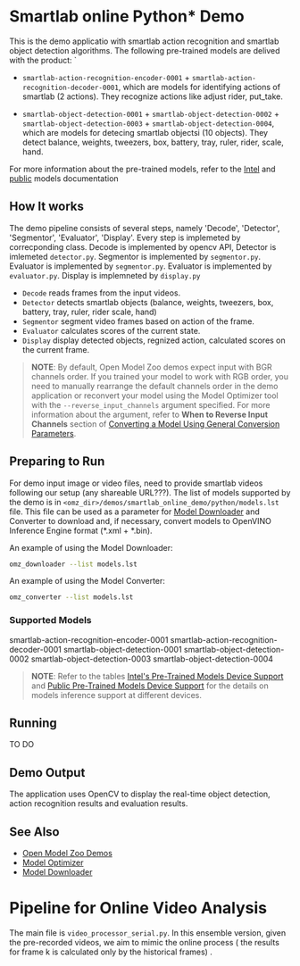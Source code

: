 # Smartlab online Python\* Demo

This is the demo applicatio with smartlab action recognition and smartlab object detection algorithms.
The following pre-trained models are delived with the product:
`

* `smartlab-action-recognition-encoder-0001` + `smartlab-action-recognition-decoder-0001`, which are models for identifying actions of smartlab (2 actions). They recognize actions like adjust rider, put_take.

* `smartlab-object-detection-0001` + `smartlab-object-detection-0002` + `smartlab-object-detection-0003` + `smartlab-object-detection-0004`, which are models for detecing smartlab objectsi (10 objects). They detect balance, weights, tweezers, box, battery, tray, ruler, rider, scale, hand.

For more information about the pre-trained models, refer to the [Intel](../../../models/intel/index.md) and [public](../../../models/public/index.md) models documentation

## How It works

The demo pipeline consists of several steps, namely 'Decode', 'Detector', 'Segmentor', 'Evaluator', 'Display'.
Every step is implemeted by correcponding class. Decode is implemented by opencv API, Detector is imlemeted `detector.py`. Segmentor is implemented by `segmentor.py`. Evaluator is implemented by `segmentor.py`. Evaluator is implemented by `evaluator.py`. Display is implemneted by `display.py`

* `Decode` reads frames from the input videos.
* `Detector` detects smartlab objects (balance, weights, tweezers, box, battery, tray, ruler, rider scale, hand)
* `Segmentor` segment video frames based on action of the frame.
* `Evaluator` calculates scores of the current state.
* `Display` display detected objects, regnized action, calculated scores on the current frame.


> **NOTE**: By default, Open Model Zoo demos expect input with BGR channels order. If you trained your model to work with RGB order, you need to manually rearrange the default channels order in the demo application or reconvert your model using the Model Optimizer tool with the `--reverse_input_channels` argument specified. For more information about the argument, refer to **When to Reverse Input Channels** section of [Converting a Model Using General Conversion Parameters](https://docs.openvino.ai/latest/openvino_docs_MO_DG_prepare_model_convert_model_Converting_Model.html#general-conversion-parameters).

## Preparing to Run
For demo input image or video files, need to provide smartlab videos following our setup (any shareable URL???).
The list of models supported by the demo is in `<omz_dir>/demos/smartlab_online_demo/python/models.lst` file.
This file can be used as a parameter for [Model Downloader](../../../tools/model_tools/README.md) and Converter to download and, if necessary, convert models to OpenVINO Inference Engine format (\*.xml + \*.bin).

An example of using the Model Downloader:

```sh
omz_downloader --list models.lst
```

An example of using the Model Converter:

```sh
omz_converter --list models.lst
```

### Supported Models
smartlab-action-recognition-encoder-0001
smartlab-action-recognition-decoder-0001
smartlab-object-detection-0001
smartlab-object-detection-0002
smartlab-object-detection-0003
smartlab-object-detection-0004

> **NOTE**: Refer to the tables [Intel's Pre-Trained Models Device Support](../../../models/intel/device_support.md) and [Public Pre-Trained Models Device Support](../../../models/public/device_support.md) for the details on models inference support at different devices.

## Running
TO DO

## Demo Output

The application uses OpenCV to display the real-time object detection, action recognition results and evaluation results.

## See Also

* [Open Model Zoo Demos](../../README.md)
* [Model Optimizer](https://docs.openvinotoolkit.org/latest/_docs_MO_DG_Deep_Learning_Model_Optimizer_DevGuide.html)
* [Model Downloader](../../../tools/model_tools/README.md)

# Pipeline for Online Video Analysis

The main file is `video_processor_serial.py`. In this ensemble version, given the pre-recorded videos, we aim to mimic the online process ( the results for frame k is calculated only by the historical frames)  .